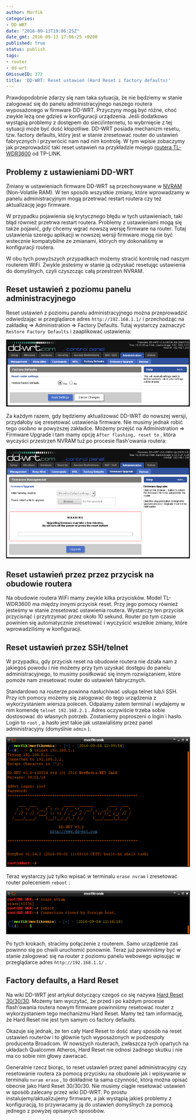 ```yaml
---
author: Morfik
categories:
- DD-WRT
date: "2016-09-13T19:06:25Z"
date_gmt: 2016-09-13 17:06:25 +0200
published: true
status: publish
tags:
- router
- dd-wrt
GHissueID: 372
title: 'DD-WRT: Reset ustawień (Hard Reset i factory defaults)'
---
```


Prawdopodobnie zdarzy się nam taka sytuacja, że nie będziemy w stanie zalogować się do panelu
administracyjnego naszego routera wyposażonego w firmware DD-WRT. Przyczyny mogą być różne, choć
zwykle leżą one gdzieś w konfiguracji urządzenia. Jeśli dodatkowo wystąpią problemy z dostępem do
sieci/internetu, to wybrnięcie z tej sytuacji może być dość kłopotliwe. DD-WRT posiada mechanizm
resetu, tzw. factory defaults, który jest w stanie zresetować router do ustawień fabrycznych i
przywrócić nam nad nim kontrolę. W tym wpisie zobaczymy jak przeprowadzić taki reset ustawień na
przykładzie mojego [routera TL-WDR3600][1] od TP-LINK.

<!--more-->
## Problemy z ustawieniami DD-WRT

Zmiany w ustawieniach firmware DD-WRT są przechowywane w [NVRAM][2] (Non-Volatile RAM). W ten
sposób wszystkie zmiany, które wprowadzamy w panelu administracyjnym mogą przetrwać restart routera
czy też aktualizację jego firmware.

W przypadku pojawienia się krytycznego błędu w tych ustawieniach, taki błąd również przetrwa restart
routera. Problemy z ustawieniami mogą się także pojawić, gdy chcemy wgrać nowszą wersję firmware na
router. Tutaj ustawienia szeregu aplikacji w nowszej wersji firmware mogą nie być wstecznie
kompatybilne ze zmianami, których my dokonaliśmy w konfiguracji routera.

W obu tych powyższych przypadkach możemy stracić kontrolę nad naszym routerem WiFi. Zwykle jesteśmy
w stanie ją odzyskać resetując ustawienia do domyślnych, czyli czyszcząc całą przestrzeń NVRAM.

## Reset ustawień z poziomu panelu administracyjnego

Reset ustawień z poziomu panelu administracyjnego można przeprowadzić odwiedzając w przeglądarce
adres `http://192.168.1.1/` i przechodząc na zakładkę =\> Administration =\> Factory Defaults. Tutaj
wystarczy zaznaczyć `Restore Factory Defaults` i zaaplikować ustawienia:

![dd-wrt-factory-defaults-panel-admina-reset-ustawien](/img/2016/09/1.dd-wrt-factory-defaults-panel-admina-reset-ustawien.png#huge)

Za każdym razem, gdy będziemy aktualizować DD-WRT do nowszej wersji, przydałoby się zresetować
ustawienia firmware. Nie musimy jednak robić tego osobno w powyższej zakładce. Możemy przejść na
Administration => Firmware Upgrade i tam mamy opcję `After flashing, reset to` , która wyczyści
przestrzeń NVRAM tuż po procesie flash'owania routera:

![dd-wrt-factory-defaults-panel-admina-reset-ustawien](/img/2016/09/2.dd-wrt-factory-defaults-panel-admina-reset-ustawien.png#huge)

## Reset ustawień przez przez przycisk na obudowie routera

Na obudowie routera WiFi mamy zwykle kilka przycisków. Model TL-WDR3600 ma między innymi przycisk
reset. Przy jego pomocy również jesteśmy w stanie zresetować ustawienia routera. Wystarczy ten
przycisk przycisnąć i przytrzymać przez około 10 sekund. Router po tym czasie powinien się
automatycznie zresetować i wyczyścić wszelkie zmiany, które wprowadziliśmy w konfiguracji.

## Reset ustawień przez SSH/telnet

W przypadku, gdy przycisk reset na obudowie routera nie działa nam z jakiegoś powodu i nie możemy
przy tym uzyskać dostępu do panelu administracyjnego, to musimy posiłkować się innym rozwiązaniem,
które pomoże nam zresetować router do ustawień fabrycznych.

Standardowo na routerze powinna nasłuchiwać usługa telnet lub/i SSH. Przy ich pomocy możemy się
zalogować do tego urządzenia z wykorzystaniem wiersza poleceń. Odpalamy zatem terminal i wydajemy w
nim komendę `telnet 192.168.2.1` . Adres oczywiście trzeba sobie dostosować do własnych potrzeb.
Zostaniemy poproszeni o login i hasło. Login to `root` , a hasło jest takie jak ustawialiśmy przez
panel administracyjny (domyślnie `admin` ).

![dd-wrt-hard-reset-telnet](/img/2016/09/2.dd-wrt-hard-reset-telnet.png#huge)

Teraz wystarczy już tylko wpisać w terminalu `erase nvram` i zresetować router poleceniem `reboot` :

![dd-wrt-hard-reset-telnet](/img/2016/09/3.dd-wrt-hard-reset-telnet.png#huge)

Po tych krokach, stracimy połączenie z routerem. Samo urządzenie zaś powinno się po chwili uruchomić
ponownie. Teraz już powinniśmy być w stanie zalogować się na router z poziomu panelu webowego
wpisując w przeglądarce adres `http://192.168.1.1/` .

## Factory defaults, a Hard Reset

Na wiki DD-WRT jest artykuł dotyczący czegoś co się nazywa [Hard Reset 30/30/30][3]. Możemy tam
wyczytać, że przed i po każdym procesie flash'owania routera nowym firmware powinniśmy resetować
router z wykorzystaniem tego mechanizmu Hard Reset. Mamy też tam informację, że Hard Reset nie jest
tym samym co factory defaults.

Okazuje się jednak, że ten cały Hard Reset to dość stary sposób na reset ustawień routerów i to
głównie tych wyposażonych w podzespoły producenta Broadcom. W nowszych routerach, zwłaszcza tych
opartych na układach Qualcomm Atheros, Hard Reset nie odnosi żadnego skutku i nie ma co sobie nim
głowy zawracać.

Generalnie rzecz biorąc, to reset ustawień przez panel administracyjny czy resetowanie routera za
pomocą przycisku na obudowie jak i wpisywanie w terminalu `nvram erase` , to dokładnie ta sama
czynność, którą można opisać obecnie jako Hard Reset 30/30/30. Nie musimy ciągle resetować ustawień
w sposób zalecany przez wiki DD-WRT. Po prostu instalujemy/aktualizujemy firmware, a jak wystąpią
jakieś problemy z konfiguracją, to przywracamy ją do ustawień domyślnych za pomocą jednego z powyżej
opisanych sposobów.

[1]: http://www.tp-link.com.pl/products/details/TL-WDR3600.html
[2]: https://pl.wikipedia.org/wiki/Nieulotna_pami%C4%99%C4%87_o_dost%C4%99pie_swobodnym
[3]: https://www.dd-wrt.com/wiki/index.php/Hard_reset_or_30/30/30
